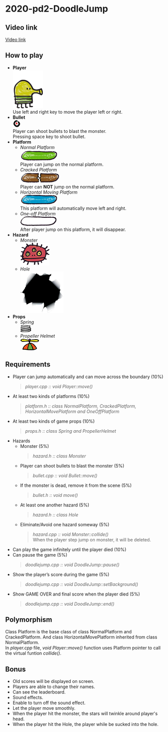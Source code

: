 # 2020-pd2-DoodleJump

## Video link
[Video link](https://youtu.be/Z8vT1VpZrjk)  
## How to play
- **Player**  
  ![Player](/images/player_Right.png "/images/player_Right.png")  
  Use left and right key to move the player left or right.
- **Bullet**  
  ![Bullet](/images/bullet.png "/images/bullet.png")  
  Player can shoot bullets to blast the monster.  
  Pressing space key to shoot bullet.
- **Platform**
  - *Normal Platform*  
    ![Normal Platform](/images/Normal_Platform.png "/images/Normal_Platform.png ")  
    Player can jump on the normal platform.  
  - *Cracked Platform*  
    ![Cracked Platform](/images/Cracked_Platform1.png "/images/Cracked_Platform1.png")  
    Player can **NOT** jump on the normal platform.
  - *Horizontal Moving Platform*  
    ![Horizontal Moving Platform](/images/Horiziontal_Move_Platform.png "/images/Horiziontal_Move_Platform.png")  
    This platform will automatically move left and right.
  - *One-off Platform*  
    ![One-off Platform](/images/One-off_Platform1.png "/images/One-off_Platform1.png")  
    After player jump on this platform, it will disappear.
- **Hazard**
  - *Monster*  
    ![Monster](/images/monster1.png "/images/monster1.png")  
  - *Hole*  
    ![Hole](/images/hole.png "/images/hole.png")
- **Props**
  - *Spring*  
    ![Spring](/images/spring.png "/images/spring.png")
  - *Propeller Helmet*  
    ![Propeller Helmet](/images/propellerHelmet.png "/images/propellerHelmet.png")  
## Requirements
- Player can jump automatically and can move across the boundary (10%)  
  > *player.cpp :: void Player::move()*
- At least two kinds of platforms (10%)  
  > *platform.h :: class NormalPlatform, CrackedPlatform, HorizontalMovePlatform and OneOffPlatform*
- At least two kinds of game props (10%)  
  > *props.h :: class Spring and PropellerHelmet*
- Hazards  
  - Monster (5%)  
    > *hazard.h :: class Monster*
  - Player can shoot bullets to blast the monster (5%)  
    > *bullet.cpp :: void Bullet::move()*
  - If the monster is dead, remove it from the scene (5%)  
    > *bullet.h :: void move()*
  - At least one another hazard (5%)  
    > *hazard.h :: class Hole*
  - Eliminate/Avoid one hazard someway (5%)  
    > *hazard.cpp :: void Monster::collide()*  
    > When the player step jump on monster, it will be deleted.
- Can play the game infinitely until the player died (10%)  
- Can pause the game (5%)  
  > *doodlejump.cpp :: void DoodleJump::pause()*  
- Show the player’s score during the game (5%)  
  > *doodlejump.cpp :: void DoodleJump::setBackground()*  
- Show GAME OVER and final score when the player died (5%)  
  > *doodlejump.cpp :: void DoodleJump::end()*  
## Polymorphism
Class Platform is the base class of class NormalPlatform and CrackedPlatform. And class HorizontalMovePlatform inherited from class NormalPlatform.  
In *player.cpp* file, *void Player::move()* function uses Platform pointer to call the virtual funtion *collide()*.
## Bonus
- Old scores will be displayed on screen.  
- Players are able to change their names.  
- Can see the leaderboard.  
- Sound effects.  
- Enable to turn off the sound effect.  
- Let the player move smoothly.  
- When the player hit the monster, the stars will twinkle around player's head.
- When the player hit the Hole, the player while be sucked into the hole.
